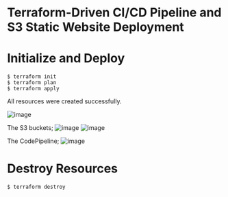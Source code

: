 # Terraform-Driven CI/CD Pipeline and S3 Static Website Deployment

# Initialize and Deploy

```
$ terraform init
$ terraform plan
$ terraform apply
```


All resources were created successfully.

![image](https://github.com/user-attachments/assets/061f6bcb-c6da-4238-ab46-f03cde1d501c)


The S3 buckets;
![image](https://github.com/user-attachments/assets/1e692361-00e4-440d-ab0c-149c20bb1672)
![image](https://github.com/user-attachments/assets/b3d46a43-12b6-494b-a753-10613cbf4a64)

The CodePipeline;
![image](https://github.com/user-attachments/assets/7a96069c-ff73-48f2-9e83-f7f25e0ca509)





# Destroy Resources

```
$ terraform destroy
```
